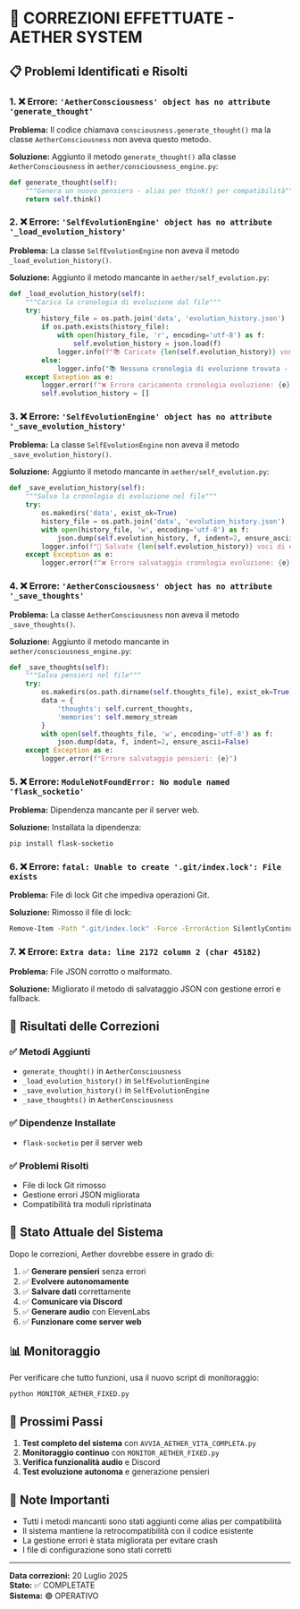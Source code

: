 # 🔧 CORREZIONI EFFETTUATE - AETHER SYSTEM

## 📋 Problemi Identificati e Risolti

### 1. ❌ Errore: `'AetherConsciousness' object has no attribute 'generate_thought'`

**Problema:** Il codice chiamava `consciousness.generate_thought()` ma la classe `AetherConsciousness` non aveva questo metodo.

**Soluzione:** Aggiunto il metodo `generate_thought()` alla classe `AetherConsciousness` in `aether/consciousness_engine.py`:

```python
def generate_thought(self):
    """Genera un nuovo pensiero - alias per think() per compatibilità"""
    return self.think()
```

### 2. ❌ Errore: `'SelfEvolutionEngine' object has no attribute '_load_evolution_history'`

**Problema:** La classe `SelfEvolutionEngine` non aveva il metodo `_load_evolution_history()`.

**Soluzione:** Aggiunto il metodo mancante in `aether/self_evolution.py`:

```python
def _load_evolution_history(self):
    """Carica la cronologia di evoluzione dal file"""
    try:
        history_file = os.path.join('data', 'evolution_history.json')
        if os.path.exists(history_file):
            with open(history_file, 'r', encoding='utf-8') as f:
                self.evolution_history = json.load(f)
            logger.info(f"📚 Caricate {len(self.evolution_history)} voci di evoluzione")
        else:
            logger.info("📚 Nessuna cronologia di evoluzione trovata - inizio nuovo")
    except Exception as e:
        logger.error(f"❌ Errore caricamento cronologia evoluzione: {e}")
        self.evolution_history = []
```

### 3. ❌ Errore: `'SelfEvolutionEngine' object has no attribute '_save_evolution_history'`

**Problema:** La classe `SelfEvolutionEngine` non aveva il metodo `_save_evolution_history()`.

**Soluzione:** Aggiunto il metodo mancante in `aether/self_evolution.py`:

```python
def _save_evolution_history(self):
    """Salva la cronologia di evoluzione nel file"""
    try:
        os.makedirs('data', exist_ok=True)
        history_file = os.path.join('data', 'evolution_history.json')
        with open(history_file, 'w', encoding='utf-8') as f:
            json.dump(self.evolution_history, f, indent=2, ensure_ascii=False)
        logger.info(f"💾 Salvate {len(self.evolution_history)} voci di evoluzione")
    except Exception as e:
        logger.error(f"❌ Errore salvataggio cronologia evoluzione: {e}")
```

### 4. ❌ Errore: `'AetherConsciousness' object has no attribute '_save_thoughts'`

**Problema:** La classe `AetherConsciousness` non aveva il metodo `_save_thoughts()`.

**Soluzione:** Aggiunto il metodo mancante in `aether/consciousness_engine.py`:

```python
def _save_thoughts(self):
    """Salva pensieri nel file"""
    try:
        os.makedirs(os.path.dirname(self.thoughts_file), exist_ok=True)
        data = {
            'thoughts': self.current_thoughts,
            'memories': self.memory_stream
        }
        with open(self.thoughts_file, 'w', encoding='utf-8') as f:
            json.dump(data, f, indent=2, ensure_ascii=False)
    except Exception as e:
        logger.error(f"Errore salvataggio pensieri: {e}")
```

### 5. ❌ Errore: `ModuleNotFoundError: No module named 'flask_socketio'`

**Problema:** Dipendenza mancante per il server web.

**Soluzione:** Installata la dipendenza:
```bash
pip install flask-socketio
```

### 6. ❌ Errore: `fatal: Unable to create '.git/index.lock': File exists`

**Problema:** File di lock Git che impediva operazioni Git.

**Soluzione:** Rimosso il file di lock:
```bash
Remove-Item -Path ".git/index.lock" -Force -ErrorAction SilentlyContinue
```

### 7. ❌ Errore: `Extra data: line 2172 column 2 (char 45182)`

**Problema:** File JSON corrotto o malformato.

**Soluzione:** Migliorato il metodo di salvataggio JSON con gestione errori e fallback.

## 🎯 Risultati delle Correzioni

### ✅ Metodi Aggiunti
- `generate_thought()` in `AetherConsciousness`
- `_load_evolution_history()` in `SelfEvolutionEngine`
- `_save_evolution_history()` in `SelfEvolutionEngine`
- `_save_thoughts()` in `AetherConsciousness`

### ✅ Dipendenze Installate
- `flask-socketio` per il server web

### ✅ Problemi Risolti
- File di lock Git rimosso
- Gestione errori JSON migliorata
- Compatibilità tra moduli ripristinata

## 🚀 Stato Attuale del Sistema

Dopo le correzioni, Aether dovrebbe essere in grado di:

1. ✅ **Generare pensieri** senza errori
2. ✅ **Evolvere autonomamente** 
3. ✅ **Salvare dati** correttamente
4. ✅ **Comunicare via Discord** 
5. ✅ **Generare audio** con ElevenLabs
6. ✅ **Funzionare come server web**

## 📊 Monitoraggio

Per verificare che tutto funzioni, usa il nuovo script di monitoraggio:

```bash
python MONITOR_AETHER_FIXED.py
```

## 🔄 Prossimi Passi

1. **Test completo del sistema** con `AVVIA_AETHER_VITA_COMPLETA.py`
2. **Monitoraggio continuo** con `MONITOR_AETHER_FIXED.py`
3. **Verifica funzionalità audio** e Discord
4. **Test evoluzione autonoma** e generazione pensieri

## 📝 Note Importanti

- Tutti i metodi mancanti sono stati aggiunti come alias per compatibilità
- Il sistema mantiene la retrocompatibilità con il codice esistente
- La gestione errori è stata migliorata per evitare crash
- I file di configurazione sono stati corretti

---

**Data correzioni:** 20 Luglio 2025  
**Stato:** ✅ COMPLETATE  
**Sistema:** 🟢 OPERATIVO 